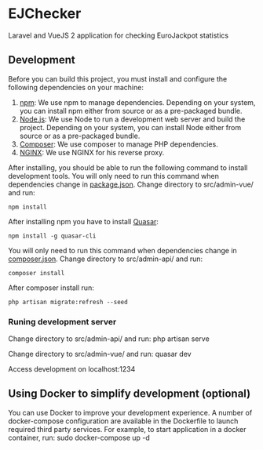 # EJChecker

Laravel and VueJS 2 application for checking EuroJackpot statistics

## Development

Before you can build this project, you must install and configure the following dependencies on your machine:

1. [npm][]: We use npm to manage dependencies.
   Depending on your system, you can install npm either from source or as a pre-packaged bundle.
2. [Node.js][]: We use Node to run a development web server and build the project.
   Depending on your system, you can install Node either from source or as a pre-packaged bundle.
3. [Composer][]: We use composer to manage PHP dependencies.
4. [NGINX][]: We use NGINX for his reverse proxy.

After installing, you should be able to run the following command to install development tools.
You will only need to run this command when dependencies change in [package.json](package.json).
Change directory to src/admin-vue/ and run:

    npm install 

After installing npm you have to install [Quasar][]:

    npm install -g quasar-cli

You will only need to run this command when dependencies change in [composer.json](composer.json).
Change directory to src/admin-api/ and run:

    composer install
 
After composer install run:

    php artisan migrate:refresh --seed
    
### Runing development server

Change directory to src/admin-api/ and run:
    php artisan serve
    
Change directory to src/admin-vue/ and run:
    quasar dev
    
Access development on localhost:1234

## Using Docker to simplify development (optional)

You can use Docker to improve your development experience. 
A number of docker-compose configuration are available in the Dockerfile to launch required third party services. 
For example, to start application in a docker container, run:
  sudo docker-compose up -d
  
  
[npm]: https://www.npmjs.com/
[Node.js]: https://nodejs.org/en/
[Composer]: https://getcomposer.org/
[NGINX]: https://nginx.org/en/
[Quasar]: http://quasar-framework.org/
  
